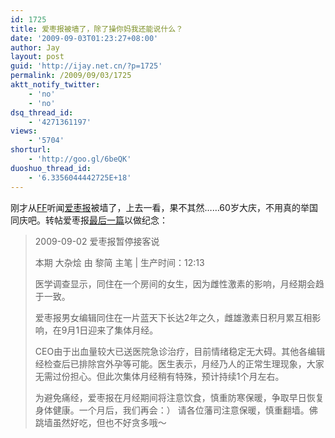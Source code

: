 ```yaml
---
id: 1725
title: 爱枣报被墙了，除了操你妈我还能说什么？
date: '2009-09-03T01:23:27+08:00'
author: Jay
layout: post
guid: 'http://ijay.net.cn/?p=1725'
permalink: /2009/09/03/1725
aktt_notify_twitter:
    - 'no'
    - 'no'
dsq_thread_id:
    - '4271361197'
views:
    - '5704'
shorturl:
    - 'http://goo.gl/6beQK'
duoshuo_thread_id:
    - '6.3356044442725E+18'
---
```


刚才从<a href="http://friendfeed.com/" target="_blank">FF</a>听闻<a href="http://www.izaobao.com" target="_blank">爱枣报</a>被墙了，上去一看，果不其然……60岁大庆，不用真的举国同庆吧。转帖爱枣报<a href="http://www.izaobao.com/archives/2009/3791.html" target="_blank">最后一篇</a>以做纪念：
<blockquote>
2009-09-02
爱枣报暂停接客说

本期 大杂烩 由 黎简 主笔 | 生产时间：12:13

医学调查显示，同住在一个房间的女生，因为雌性激素的影响，月经期会趋于一致。

爱枣报男女编辑同住在一片蓝天下长达2年之久，雌雄激素日积月累互相影响，在9月1日迎来了集体月经。

CEO由于出血量较大已送医院急诊治疗，目前情绪稳定无大碍。其他各编辑经检查后已排除宫外孕等可能。医生表示，月经乃人的正常生理现象，大家无需过份担心。但此次集体月经稍有特殊，预计持续1个月左右。

为避免痛经，爱枣报在月经期间将注意饮食，慎重防寒保暖，争取早日恢复身体健康。一个月后，我们再会：） 请各位藩司注意保暖，慎重翻墙。佛跳墙虽然好吃，但也不好贪多哦～
</blockquote>